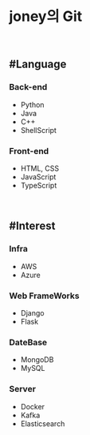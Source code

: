 # joney의 Git

<br>

## #Language

### Back-end

* Python
* Java
* C++
* ShellScript



### Front-end

- HTML, CSS
- JavaScript
- TypeScript



<br>

## #Interest

### Infra

* AWS
* Azure



### Web FrameWorks

* Django
* Flask



### DateBase

* MongoDB
* MySQL



### Server

- Docker
- Kafka
- Elasticsearch





